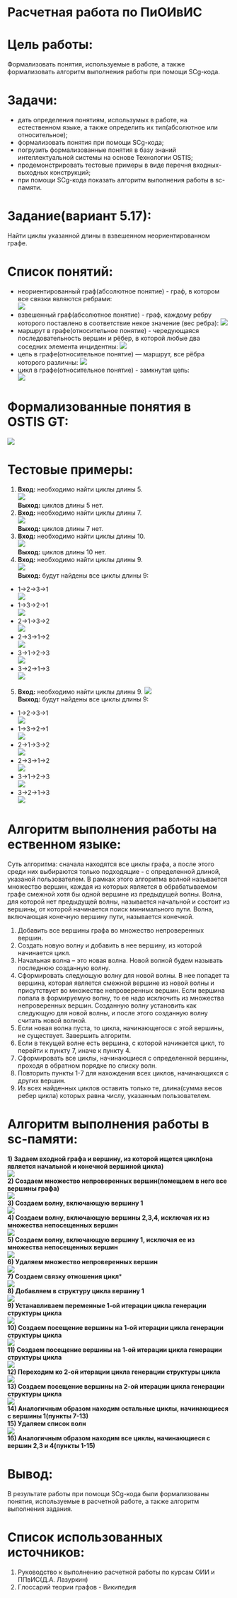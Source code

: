 # Расчетная работа по ПиОИвИС
# Цель работы:
Формализовать понятия, используемые в работе, а также формализовать алгоритм выполнения работы при помощи SCg-кода.
# Задачи:
- дать определения понятиям, использумых в работе, на естественном языке, а также определить их тип(абсолютное или относительное);  
- формализовать понятия при помощи SCg-кода;  
- погрузить формализованные понятия в базу знаний интеллектуальной системы на основе Технологии OSTIS;
- продемонстрировать тестовые примеры в виде перечня входных-выходных конструкций;
- при помощи SCg-кода показать алгоритм выполнения работы в sc-памяти.
# Задание(вариант 5.17):
Найти циклы указанной длины в взвешенном неориентированном графе.
# Список понятий:
- неориентированный граф(абсолютное понятие) - граф, в котором все связки являются ребрами:  
![](photos/unoriented_graph.png)
- взвешенный граф(абсолютное понятие) - граф, каждому ребру которого поставлено в соответствие некое значение (вес ребра):
![](photos/weighted_graph.png)
- маршрут в графе(относительное понятие) - чередующаяся последовательность вершин и рёбер, в которой любые два соседних элемента инцидентны:
![](photos/route.png)
- цепь в графе(относительное понятие) — маршрут, все рёбра которого различны:
![](photos/chain.png)  
- цикл в графе(относительное понятие) - замкнутая цепь:  
![](photos/cycle.png)  
# Формализованные понятия в OSTIS GT:
![](photos/ostis_gt)  
# Тестовые примеры:  
1) **Вход:** необходимо найти циклы длины 5.  
![](photos/test1.png)  
**Выход:** циклов длины 5 нет.  
2) **Вход:** необходимо найти циклы длины 7.  
![](photos/test2.png)  
**Выход:** циклов длины 7 нет.  
3) **Вход:** необходимо найти циклы длины 10.  
![](photos/test3.png)  
**Выход:** циклов длины 10 нет.  
4) **Вход:** необходимо найти циклы длины 9.  
![](photos/test4_input.png)  
**Выход:** будут найдены все циклы длины 9:  
- 1->2->3->1  
![](photos/test4_output1.png)
- 1->3->2->1  
![](photos/test4_output2.png)
- 2->1->3->2  
![](photos/test4_output3.png)
- 2->3->1->2  
![](photos/test4_output4.png)
- 3->1->2->3  
![](photos/test4_output5.png)  
- 3->2->1->3  
![](photos/test4_output6.png)  
5) **Вход:** необходимо найти циклы длины 9.
![](photos/test5_input.png)  
**Выход:** будут найдены все циклы длины 9:  
- 1->2->3->1  
![](photos/test5_output1.png)  
- 1->3->2->1  
![](photos/test5_output2.png)  
- 2->1->3->2  
![](photos/test5_output3.png)  
- 2->3->1->2  
![](photos/test5_output4.png)  
- 3->1->2->3  
![](photos/test5_output5.png)  
- 3->2->1->3  
![](photos/test5_output6.png)
# Алгоритм выполнения работы на ественном языке:
Суть алгоритма: сначала находятся все циклы графа, а после этого среди них выбираются только подходящие - с определенной длиной, указаной пользователем.  В рамках этого алгоритма волной называется множество вершин, каждая из которых является в обрабатываемом графе смежной хотя бы одной вершине из предыдущей волны. Волна, для которой нет предыдущей волны, называется начальной и состоит из вершины, от которой начинается поиск минимального пути. Волна, включающая конечную вершину пути, называется конечной.   
1) Добавить все вершины графа во множество непроверенных вершин.  
2) Создать новую волну и добавить в нее вершину, из которой начинается цикл.  
3) Начальная волна – это новая волна. Новой волной будем называть последнюю созданную волну.  
4) Сформировать следующую волну для новой волны. В нее попадет та вершина, которая является смежной вершине из новой волны и присутствует во множестве непроверенных вершин. Если вершина попала в формируемую волну, то ее надо исключить из множества непроверенных вершин. Созданную волну установить как следующую для новой волны, и после этого созданную волну считать новой волной.  
5) Если новая волна пуста, то цикла, начинающегося с этой вершины, не существует. Завершить алгоритм.  
6) Если в текущей волне есть вершина, с которой начинается цикл, то перейти к пункту 7, иначе к пункту 4.  
7) Сформировать все циклы, начинающиеся с определенной вершины, проходя в обратном порядке по списку волн.  
8) Повторить пункты 1-7 для нахождения всех циклов, начинающихся с других вершин.
9) Из всех найденных циклов оставить только те, длина(сумма весов ребер цикла) которых равна числу, указанным пользователем.  
# Алгоритм выполнения работы в sc-памяти:
**1) Задаем входной графа и вершину, из которой ищется цикл(она является начальной и конечной вершиной цикла)**  
![](photos/alg1.png)  
**2) Создаем множество непроверенных вершин(помещаем в него все вершины графа)**  
![](photos/alg2.png)  
**3) Создаем волну, включающую вершину 1**  
![](photos/alg3.png)  
**4) Создаем волну, включающую вершины 2,3,4, исключая их из множества непосещенных вершин**  
![](photos/alg4.png)  
**5) Создаем волну, включающую вершину 1, исключая ее из множества непосещенных вершин**  
![](photos/alg5.png)  
**6) Удаляем множество непроверенных вершин**  
![](photos/alg6.png)  
**7) Создаем связку отношения цикл***  
![](photos/alg7.png)  
**8) Добавляем в структуру цикла вершину 1**  
![](photos/alg8.png)  
**9) Устанавливаем переменные 1-ой итерации цикла генерации структуры цикла**  
![](photos/alg9.png)  
**10) Создаем посещение вершины на 1-ой итерации цикла генерации структуры цикла**  
![](photos/alg10.png)  
**11) Создаем посещение вершины на 1-ой итерации цикла генерации структуры цикла**  
![](photos/alg11.png)  
**12) Переходим ко 2-ой итерации цикла генерации структуры цикла**  
![](photos/alg12.png)  
**13) Создаем посещение вершины на 2-ой итерации цикла генерации структуры цикла**  
![](photos/alg13.png)  
**14) Аналогичным образом находим остальные циклы, начинающиеся с вершины 1(пункты 7-13)**  
**15) Удаляем список волн**  
![](photos/alg14.png)  
**16) Аналогичным образом находим все циклы, начинающиеся с вершин 2,3 и 4(пункты 1-15)**
# Вывод:
В результате работы при помощи SCg-кода были формализованы понятия, используемые в расчетной работе, а также алгоритм выполнения задания.
# Список использованных источников:  
1) Руководство к выполнению расчетной работы по курсам ОИИ и ППвИС(Д.А. Лазуркин)
2) Глоссарий теории графов - Википедия
